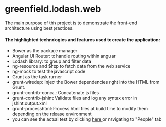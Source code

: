 # greenfield.lodash.web

The main purpose of this project is to demonstrate the front-end architecture using best practices.

  <h4>The highlighted technologies and features used to create the application:</h4>
        <ul>
            <li><span>Bower as the package manager</span></li>
            <li><span>Angular UI Router: to handle routing within angular</span></li>
            <li><span>Lodash library: to group and filter data</span></li>
            <li><span>ng-resource and $http to fetch data from the web service</span></li>
            <li><span>ng-mock to test the javascript code</span></li>
            <li><span>Grunt as the task runner</span></li>
            <li><span>grunt-wiredep: Inject the Bower dependencies right into the HTML from Grunt.</span></li>
            <li><span>grunt-contrib-concat: Concatenate js files</span></li>
            <li><span>grunt-contrib-jshint: Validate files and log any syntax error in jshint.output.xml</span></li>
            <li><span>grunt-processhtml: Process html files at build time to modify them depending on the release environment</span></li>
            <li><span>you can see the actual test by clicking <a href="#people"> here </a> or navigating to "People" tab</span></li>
        </ul>
